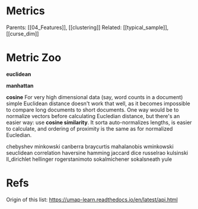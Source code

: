 # Metrics

Parents: [[04_Features]], [[clustering]]
Related: [[typical_sample]], [[curse_dim]]


# Metric Zoo

**euclidean**

**manhattan**

**cosine**
For very high dimensional data (say, word counts in a document) simple Euclidean distance doesn't work that well, as it becomes impossible to compare long documents to short documents. One way would be to normalize vectors before calculating Eucledian distance, but there's an easier way: use **cosine similarity**. It sorta auto-normalizes lengths, is easier to calculate, and ordering of proximity is the same as for normalized Eucledian.

chebyshev
minkowski
canberra
braycurtis
mahalanobis
wminkowski
seuclidean
correlation
haversine
hamming
jaccard
dice
russelrao
kulsinski
ll_dirichlet
hellinger
rogerstanimoto
sokalmichener
sokalsneath
yule

# Refs

Origin of this list:
https://umap-learn.readthedocs.io/en/latest/api.html